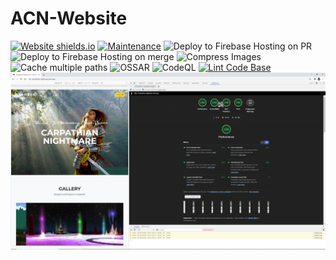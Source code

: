 # ACN-Website

[![Website shields.io](https://img.shields.io/website-up-down-green-red/http/shields.io.svg)](https://carpathian-nightmare.web.app/)
[![Maintenance](https://img.shields.io/badge/Maintained%3F-yes-green.svg)](https://github.com/milliorn/ACN-Website/graphs/commit-activity)
![Deploy to Firebase Hosting on PR](https://github.com/milliorn/ACN-Website/workflows/Deploy%20to%20Firebase%20Hosting%20on%20PR/badge.svg?branch=master)
![Deploy to Firebase Hosting on merge](https://github.com/milliorn/ACN-Website/workflows/Deploy%20to%20Firebase%20Hosting%20on%20merge/badge.svg?branch=master)
![Compress Images](https://github.com/milliorn/ACN-Website/workflows/Compress%20Images/badge.svg?branch=master)
![Cache multiple paths](https://github.com/milliorn/ACN-Website/workflows/Cache%20multiple%20paths/badge.svg)
![OSSAR](https://github.com/milliorn/ACN-Website/workflows/OSSAR/badge.svg?branch=master)
![CodeQL](https://github.com/milliorn/ACN-Website/workflows/CodeQL/badge.svg?branch=master)
[![Lint Code Base](https://github.com/milliorn/ACN-Website/actions/workflows/super-linter.yml/badge.svg)](https://github.com/milliorn/ACN-Website/actions/workflows/super-linter.yml)
![Lighthouse 100 Score](https://github.com/milliorn/ACN-Website/blob/main/public/assets/img/100.jpg)
